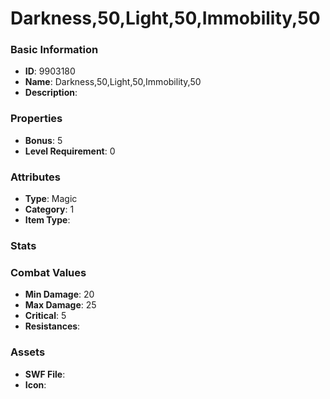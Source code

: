 # Darkness,50,Light,50,Immobility,50



### Basic Information

- **ID**: 9903180
- **Name**: Darkness,50,Light,50,Immobility,50
- **Description**: 

### Properties

- **Bonus**: 5
- **Level Requirement**: 0

### Attributes

- **Type**: Magic
- **Category**: 1
- **Item Type**: 

### Stats


### Combat Values

- **Min Damage**: 20
- **Max Damage**: 25
- **Critical**: 5
- **Resistances**: 

### Assets

- **SWF File**: 
- **Icon**: 

